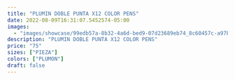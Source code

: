 ```yaml
---
title: "PLUMIN DOBLE PUNTA X12 COLOR PENS"
date: 2022-08-09T16:31:07.5452574-05:00
images:
  - "images/showcase/99edb57a-8b32-4a6d-bed9-07d23689eb74_8c60457c-a97b-4432-9210-95cb11600514.webp"
description: "PLUMIN DOBLE PUNTA X12 COLOR PENS"
price: "75"
sizes: ["PIEZA"]
colors: ["PLUMON"]
draft: false
---
```

